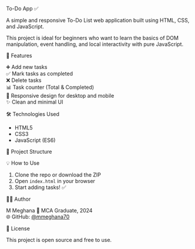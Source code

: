 To-Do App ✅

A simple and responsive To-Do List web application built using HTML, CSS, and JavaScript.

This project is ideal for beginners who want to learn the basics of DOM manipulation, event handling, and local interactivity with pure JavaScript.


 🔧 Features

➕ Add new tasks  
 ✅ Mark tasks as completed  
❌ Delete tasks  
📊 Task counter (Total & Completed)  
📱 Responsive design for desktop and mobile  
✨ Clean and minimal UI  




🛠️ Technologies Used

- HTML5  
- CSS3  
- JavaScript (ES6)

📁 Project Structure


💡 How to Use

1. Clone the repo or download the ZIP  
2. Open `index.html` in your browser  
3. Start adding tasks! ✅


👩‍💻 Author

M Meghana 
📅 MCA Graduate, 2024  
🌐 GitHub: [@mmeghana70](https://github.com/mmeghana70)  




📃 License

This project is open source and free to use.



